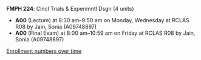 **FMPH 224**: Clncl Trials & Experimntl Dsgn (4 units)

- **A00** (Lecture) at 8:30 am–9:50 am on Monday, Wednesday at RCLAS R08 by Jain, Sonia (A09748897)
- **A00** (Final Exam) at 8:00 am–10:59 am on Friday at RCLAS R08 by Jain, Sonia (A09748897)

[Enrollment numbers over time](./FMPH224.tsv)
